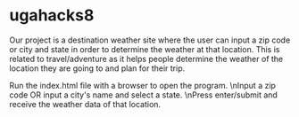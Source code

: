 # ugahacks8
Our project is a destination weather site where the user can input a zip code or city and state in order to determine the weather at that location.
This is related to travel/adventure as it helps people determine the weather of the location they are going to and plan for their trip.

Run the index.html file with a browser to open the program.
\nInput a zip code OR input a city's name and select a state.
\nPress enter/submit and receive the weather data of that location.
